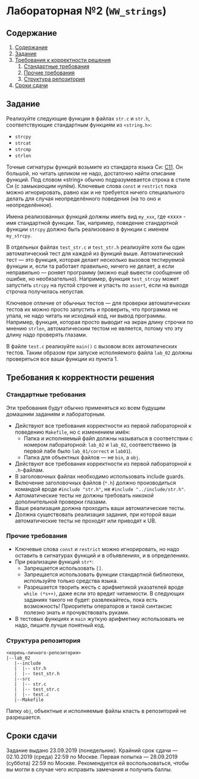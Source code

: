 # Лабораторная №2 (`WW_strings`)

## Содержание
1. [Содержание](#содержание)
1. [Задание](#задание)
1. [Требования к корректности решения](#требования-к-корректности-решения)
    1. [Стандартные требования](#стандартные-требования)
    1. [Прочие требования](#прочие-требования)
    1. [Структура репозитория](#структура-репозитория)
1. [Сроки сдачи](#сроки-сдачи)

## Задание
Реализуйте следующие функции в файлах `str.c` и `str.h`, соответствующие стандартным функциям из `<string.h>`:

* `strcpy`
* `strcat`
* `strcmp`
* `strlen`

Точные сигнатуры функций возьмите из стандарта языка Си: [C11](http://www.open-std.org/jtc1/sc22/wg14/www/docs/n1256.pdf).
Он большой, но читать целиком не надо, достаточно найти описание функций.
Под словом «string» обычно подразумевается строка в стиле Си (с замыкающим нулём).
Ключевые слова `const` и `restrict` пока можно игнорировать, равно как и не требуется
ничего специального делать для случая неопределённого поведения (на то оно и неопределённое).

Имена реализованных функций должны иметь вид `my_xxx`, где «xxx» - имя стандартной функции. Так, например, поведение стандартной функции `strcpy` должно быть реализовано в функции с именем `my_strcpy`.

В отдельных файлах `test_str.c` и `test_str.h` реализуйте хотя бы один автоматический тест
для каждой из функций выше.
Автоматический тест — это функция, которая делает несколько вызовов тестируемой функции
и, если та работает правильно, ничего не делает, а если неправильно — роняет программу
(можно ещё вывести сообщение об ошибке, но необязательно).
Например, функция `test_strcpy` может запустить `strcpy` на пустой строчке и упасть
по `assert`, если на выходе строчка получилась непустая.

Ключевое отличие от обычных тестов — для проверки автоматических тестов их можно просто
запустить и проверить, что программа не упала, не надо читать ни исходный код, ни
вывод программы.
Например, функция, которая просто выводит на экран длину строчки по мнению `strlen`, автоматическим
тестом не является, потому что эту длину надо проверять глазами.

В файле `test.c` реализуйте `main()` с вызовом всех автоматических тестов.
Таким образом при запуске исполняемого файла `lab_02` должны проверяться все ваши функции из пункта 1.

## Требования к корректности решения
### Стандартные требования
Эти требования будут обычно применяться ко всем будущим домашним заданиям
и лабораторным.

* Действуют все требования корректности из первой лабораторной к поведению `Makefile`,
  но с изменением имён:
  * Папка и исполняемый файл должны называться в соответствии с номером лабораторной: `lab_02` и `lab_02`, соответственно
    (в первой лабе было `lab_01/correct` и `lab01`).
  * Папка для объектных файлов — не `bin`, а `obj`.
* Действуют все требования корректности из первой лабораторной к `.h`-файлам.
* В заголовочных файлах необходимо использовать include guards.
* Включение заголовочных файлов (`*.h`) должно производиться командой
  вроде `#include "str.h"`, не `#include "../include/str.h"`.
* Автоматические тесты не должны требовать _никакой_ дополнительной проверки глазами.
* Ваше реализация должна проходить ваши автоматические тесты.
* Должна существовать реализация задания, при которой ваши автоматические тесты не проходят или приводят к UB.

### Прочие требования
* Ключевые слова `const` и `restrict` можно игнорировать, но надо оставить в сигнатурах функций и в объявлениях, и в определениях.
* При реализации функций `str*`:
   * Запрещается использовать `[]`.
   * Запрещается использовать функции стандартной библиотеки, используйте только средства языка.
   * Разрешается творить жесть с арифметикой указателей вроде `while (*s++)`, даже если это
     вредит читаемости.
     В следующих заданиях такого не будет: развлекайтесь, пока есть возможность!
     Приоритеты операторов и такой синтаксис полезно знать и прочувствовать руками.
* В тестовых функциях и `main` жуткую арифметику использовать не надо, пишите лучше
  понятный код.

### Структура репозитория
```
<корень-личного-репозитория>
|--lab_02
   |--include
   |  |-- str.h
   |  |-- test_str.h
   |--src
   |  |-- str.c
   |  |-- test_str.c
   |  |-- test.c
   |--Makefile
```

Папку `obj`, объектные и исполняемые файлы класть в репозиторий не разрешается.

## Сроки сдачи

Задание выдано 23.09.2019 (понедельник).
Крайний срок сдачи — 02.10.2019 (среда) 22:59 по Москве.
Первая попытка — 28.09.2019 (суббота) 22:59 по Москве. Рекомендуется ей воспользоваться, чтобы вы могли в случае чего исправить замечания и получить баллы.

